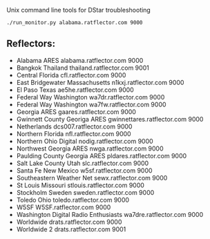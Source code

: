 Unix command line tools for DStar troubleshooting

`./run_monitor.py alabama.ratflector.com 9000`



## Reflectors:

- Alabama ARES	alabama.ratflector.com	9000
- Bangkok Thailand	thailand.ratflector.com	9001
- Central Florida	cfl.ratflector.com	9000
- East Bridgewater Massachusetts	n1kxj.ratflector.com	9000
- El Paso Texas	ae5he.ratflector.com	9000
- Federal Way Washington	wa7dr.ratflector.com	9000
- Federal Way Washington	wa7fw.ratflector.com	9000
- Georgia ARES	gaares.ratflector.com	9000
- Gwinnett County Georiga ARES	gwinnettares.ratflector.com	9000
- Netherlands	dcs007.ratflector.com	9000
- Northern Florida	nfl.ratflector.com	9000
- Northern Ohio Digital	nodig.ratflector.com	9000
- Northwest Georgia ARES	nwga.ratflector.com	9000
- Paulding County Georgia ARES	pldares.ratflector.com	9000
- Salt Lake County Utah	slc.ratflector.com	9000
- Santa Fe New Mexico	w5sf.ratflector.com	9000
- Southeastern Weather Net	sewx.ratflector.com	9000
- St Louis Missouri	stlouis.ratflector.com	9000
- Stockholm Sweden	sweden.ratflector.com	9000
- Toledo Ohio	toledo.ratflector.com	9000
- W5SF	W5SF.ratflector.com	9000
- Washington Digital Radio Enthusiasts	wa7dre.ratflector.com	9000
- Worldwide	drats.ratflector.com	9000
- Worldwide 2	drats.ratflector.com	9001

